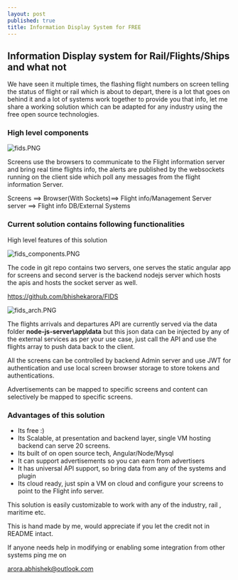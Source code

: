 ```yaml
---
layout: post
published: true
title: Information Display System for FREE
---
```

## Information Display system for Rail/Flights/Ships and what not 

We have seen it multiple times, the flashing flight numbers on screen telling the status of flight or rail which is about to depart, there is a lot that goes on behind it and a lot of systems work together to provide you that info, let me share a working solution which can be adapted for any industry using the free open source technologies. 

### High level components 

![fids.PNG]({{site.baseurl}}/img/fids.PNG)


Screens use the browsers to communicate to the Flight information server and bring real time flights info, the alerts are published by the websockets running on the client side which poll any messages from the flight information Server. 


Screens ==> Browser(With Sockets)==> Flight info/Management Server server ==> Flight info DB/External Systems 


### Current solution contains following functionalities 

High level features of this solution 


![fids_components.PNG]({{site.baseurl}}/img/fids_components.PNG)




The code in git repo contains two servers, one serves the static angular app for screens and second server is the backend nodejs server which hosts the apis and hosts the socket server as well. 

https://github.com/bhishekarora/FIDS



![fids_arch.PNG]({{site.baseurl}}/img/fids_arch.PNG)


The flights arrivals and departures API are currently served via the data folder **node-js-server\app\data**
but this json data can be injected by any of the external services as per your use case, just call the API and use the flights array to push data back to the client.



All the screens can be controlled by backend Admin server and use JWT for authentication and use local screen browser storage to store tokens and authentications. 

Advertisements can be mapped to specific screens and content can selectively be mapped to specific screens.


### Advantages of this solution 

- Its free :)
- Its Scalable, at presentation and backend layer, single VM hosting backend can serve 20 screens.
- Its built of on open source tech, Angular/Node/Mysql 
- It can support advertisements so you can earn from advertisers
- It has universal API support, so bring data from any of the systems and plugin 
- Its cloud ready, just spin a VM on cloud and configure your screens to point to the Flight info server.




This solution is easily customizable to work with any of the industry, rail , maritime etc.

This is hand made by me, would appreciate if you let the credit not in README intact.

If anyone needs help in modifying or enabling some integration from other systems  ping me on 

arora.abhishek@outlook.com 









